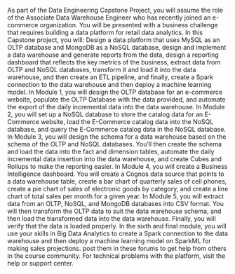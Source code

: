 As part of the  Data Engineering Capstone Project, 
you will assume the role of the Associate Data 
Warehouse Engineer who has recently joined an e-commerce organization. 
You will be presented with a business challenge that requires 
building a data platform for retail data analytics. 
In this Capstone project, you will: 
Design a data platform that uses MySQL as an OLTP database and MongoDB as a NoSQL database, 
design and implement a data warehouse and generate reports from the data, 
design a reporting dashboard that reflects the key metrics of the business, 
extract data from OLTP and NoSQL databases, 
transform it and load it into the data warehouse, and then create an ETL pipeline, 
and finally, create a Spark connection to the data 
warehouse and then deploy a machine learning model. 
In Module 1, 
you will design the OLTP database for an e-commerce website, 
populate the OLTP Database with the data provided, and 
automate the export of the daily incremental data into the data warehouse. 
In Module 2, 
you will set up a NoSQL database to store the catalog data for an E-Commerce website, 
load the E-Commerce catalog data into the NoSQL database, and 
query the E-Commerce catalog data in the NoSQL database. 
In Module 3, 
you will design the schema for a data warehouse based 
on the schema of the OLTP and NoSQL databases. 
You’ll then create the schema and load the data into the fact and dimension tables, 
automate the daily incremental data insertion into the data warehouse, and 
create Cubes and Rollups to make the reporting easier. 
In Module 4, you will create a Business Intelligence dashboard. 
You will create a Cognos data source that points to a data warehouse table, 
create a bar chart of quarterly sales of cell phones, 
create a pie chart of sales of electronic goods by category, and 
create a line chart of total sales per month for a given year. 
In Module 5, 
you will extract data from an OLTP, NoSQL, and MongoDB databases into CSV format. 
You will then transform the OLTP data to suit the data warehouse schema, and 
then load the transformed data into the data warehouse. Finally, 
you will verify that the data is loaded properly. 
In the sixth and final module, 
you will use your skills in Big Data Analytics to create a Spark connection to the data warehouse 
and then deploy a machine learning model on SparkML for making sales projections. 
post them in these forums to get help from others in the course community. 
For technical problems with the platform, visit the help or support center.
